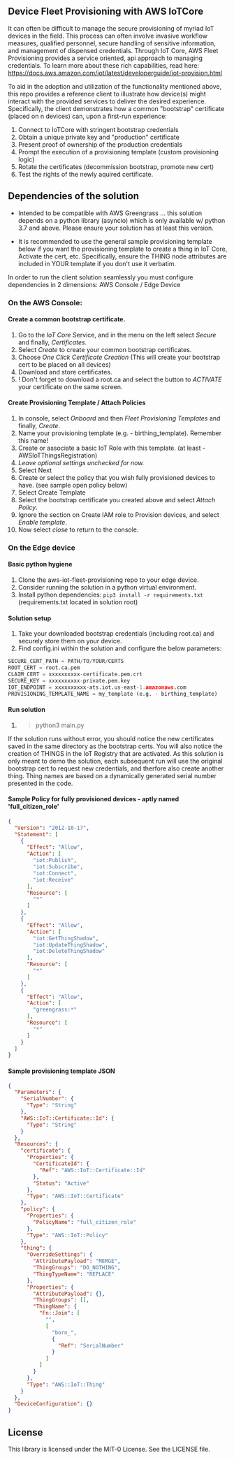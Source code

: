 ## Device Fleet Provisioning with AWS IoTCore

It can often be difficult to manage the secure provisioning of myriad IoT devices in the field. This process can often involve invasive workflow measures, qualified personnel, secure handling of sensitive information, and management of dispensed credentials. Through IoT Core, AWS Fleet Provisioning provides a service oriented, api approach to managing credentials. To learn more about these rich capabilities, read here: https://docs.aws.amazon.com/iot/latest/developerguide/iot-provision.html

To aid in the adoption and utilization of the functionality mentioned above, this repo provides a reference client to illustrate how device(s) might interact with the provided services to deliver the desired experience. Specifically, the client demonstrates how a common "bootstrap" certificate (placed on n devices) can, upon a first-run experience:

1. Connect to IoTCore with stringent bootstrap credentials
1. Obtain a unique private key and "production" certificate
1. Present proof of ownership of the production credentials
1. Prompt the execution of a provisioning template (custom provisioning logic)
1. Rotate the certificates (decommission bootstrap, promote new cert)
1. Test the rights of the newly aquired certificate.


## Dependencies of the solution
* Intended to be compatible with AWS Greengrass ... this solution depends on a python library (asyncio) which is only available w/ python 3.7 and above. Please ensure your solution has at least this version.

* It is recommended to use the general sample provisioning template below if you want the provisioning template to create a thing in IoT Core, Activate the cert, etc. Specifically, ensure the THING node attributes are included in YOUR template if you don't use it verbatim.

In order to run the client solution seamlessly you must configure dependencies in 2 dimensions:
AWS Console / Edge Device

### On the AWS Console:
#### Create a common bootstrap certificate.
1. Go to the *IoT Core* Service, and in the menu on the left select *Secure* and finally, *Certificates*.
1. Select *Create* to create your common bootstrap certificates.
1. Choose *One Click Certificate Creation* (This will create your bootstrap cert to be placed on all devices)
1. Download and store certificates.
1. ! Don't forget to download a root.ca and select the button to *ACTIVATE* your certificate on the same screen.

#### Create Provisioning Template / Attach Policies
1. In console, select *Onboard* and then *Fleet Provisioning Templates* and finally, *Create*.
1. Name your provisioning template (e.g. - birthing_template). Remember this name!
1. Create or associate a basic IoT Role with this template. (at least - AWSIoTThingsRegistration)
1. *Leave optional settings unchecked for now.*
1. Select Next
1. Create or select the policy that you wish fully provisioned devices to have. (see sample open policy below)
1. Select Create Template
1. Select the bootstrap certificate you created above and select *Attach Policy*.
1. Ignore the section on  Create IAM role to Provision devices, and select *Enable template*.
1. Now select *close* to return to the console.

### On the Edge device

#### Basic python hygiene
1. Clone the aws-iot-fleet-provisioning repo to your edge device.
1. Consider running the solution in a python virtual environment.
1. Install python dependencies: ```pip3 install -r requirements.txt``` (requirements.txt located in solution root)

#### Solution setup
1. Take your downloaded bootstrap credentials (including root.ca) and securely store them on your device.
1. Find config.ini within the solution and configure the below parameters:
```python
SECURE_CERT_PATH = PATH/TO/YOUR/CERTS
ROOT_CERT = root.ca.pem
CLAIM_CERT = xxxxxxxxxx-certificate.pem.crt
SECURE_KEY = xxxxxxxxxx-private.pem.key
IOT_ENDPOINT = xxxxxxxxxx-ats.iot.us-east-1.amazonaws.com
PROVISIONING_TEMPLATE_NAME = my_template (e.g. - birthing_template)
```
#### Run solution
1. > python3 main.py

If the solution runs without error, you should notice the new certificates saved in the same directory as the bootstrap certs. You will also notice the creation of THINGS in the IoT Registry that are activated. As this solution is only meant to demo the solution, each subsequent run will use the original bootstrap cert to request new credentials, and therfore also create another thing. Thing names are based on a dynamically generated serial number presented in the code.


#### Sample Policy for fully provisioned devices - aptly named 'full_citizen_role'
``` json
{
  "Version": "2012-10-17",
  "Statement": [
    {
      "Effect": "Allow",
      "Action": [
        "iot:Publish",
        "iot:Subscribe",
        "iot:Connect",
        "iot:Receive"
      ],
      "Resource": [
        "*"
      ]
    },
    {
      "Effect": "Allow",
      "Action": [
        "iot:GetThingShadow",
        "iot:UpdateThingShadow",
        "iot:DeleteThingShadow"
      ],
      "Resource": [
        "*"
      ]
    },
    {
      "Effect": "Allow",
      "Action": [
        "greengrass:*"
      ],
      "Resource": [
        "*"
      ]
    }
  ]
}
```

#### Sample provisioning template JSON
``` json
{
  "Parameters": {
    "SerialNumber": {
      "Type": "String"
    },
    "AWS::IoT::Certificate::Id": {
      "Type": "String"
    }
  },
  "Resources": {
    "certificate": {
      "Properties": {
        "CertificateId": {
          "Ref": "AWS::IoT::Certificate::Id"
        },
        "Status": "Active"
      },
      "Type": "AWS::IoT::Certificate"
    },
    "policy": {
      "Properties": {
        "PolicyName": "full_citizen_role"
      },
      "Type": "AWS::IoT::Policy"
    },
    "thing": {
      "OverrideSettings": {
        "AttributePayload": "MERGE",
        "ThingGroups": "DO_NOTHING",
        "ThingTypeName": "REPLACE"
      },
      "Properties": {
        "AttributePayload": {},
        "ThingGroups": [],
        "ThingName": {
          "Fn::Join": [
            "",
            [
              "born_",
              {
                "Ref": "SerialNumber"
              }
            ]
          ]
        }
      },
      "Type": "AWS::IoT::Thing"
    }
  },
  "DeviceConfiguration": {}
}
```


## License

This library is licensed under the MIT-0 License. See the LICENSE file.

